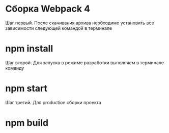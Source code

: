 # Сборка Webpack 4

Шаг первый. После скачивания архива необходимо установить все зависимости следующей командой в терминале

# npm install

Шаг второй. Для запуска в режиме разработки выполняем в терминале команду

# npm start

Шаг третий. Для production сборки проекта

# npm build
